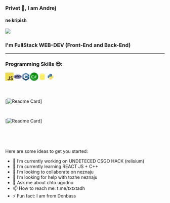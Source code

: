 ### Privet 👋, I am Andrej
#### ne kripish

<img width="100px" src="https://i.ibb.co/GcqgkNZ/kodir.jpg"/>

<br />

### I'm FullStack WEB-DEV (Front-End and Back-End)
---
### Programming Skills 😎:

<img align="left" alt="JS" width="26px" src="https://raw.githubusercontent.com/github/explore/80688e429a7d4ef2fca1e82350fe8e3517d3494d/topics/javascript/javascript.png"/>
<img align="left" alt="PHP" width="26px" src="https://raw.githubusercontent.com/github/explore/ccc16358ac4530c6a69b1b80c7223cd2744dea83/topics/php/php.png"/>
<img align="left" alt="C++" width="26px" src="https://raw.githubusercontent.com/github/explore/180320cffc25f4ed1bbdfd33d4db3a66eeeeb358/topics/cpp/cpp.png"/>
<img align="left" alt="C#" width="26px" src="https://raw.githubusercontent.com/github/explore/80688e429a7d4ef2fca1e82350fe8e3517d3494d/topics/csharp/csharp.png"/>
<img align="left" alt="Database" width="26px" src="https://raw.githubusercontent.com/github/explore/13295c57999765ac9ffa3281942a72ab08b79de2/topics/database/database.png"/>
<img align="left" alt="Python" width="26px" src="https://raw.githubusercontent.com/github/explore/80688e429a7d4ef2fca1e82350fe8e3517d3494d/topics/python/python.png"/>


<br />
<br />
<br />



<br />

[![Readme Card](https://github-readme-stats.vercel.app/api/pin/?username=andrejparkur2007&repo=Dead-Inside-UWU-cpp)]

<br />

[![Readme Card](https://github-readme-stats.vercel.app/api/pin/?username=andrejparkur2007&repo=PHP-MySQL-Chat)]

<br />
<br />
<br />

Here are some ideas to get you started:

- 🔭 I’m currently working on UNDETECED CSGO HACK (relisium)
- 🌱 I’m currently learning REACT JS + C++
- 👯 I’m looking to collaborate on neznaju
- 🤔 I’m looking for help with tozhe neznaju
- 💬 Ask me about chto ugodno
- 📫 How to reach me: t.me/txtxtadh
- ⚡ Fun fact: I am from Donbass
